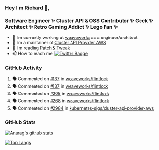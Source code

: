 ### Hey I'm Richard 👋, 

<h3 align="left">Software Engineer ✨ Cluster API & OSS Contributor ✨ Geek ✨ Architect ✨ Retro Gaming Addict ✨ Lego Fan ✨</h3>

- 🔭 I’m currently working at [weaveworks](https://github.com/weaveworks) as a engineer/architect
- 👯 I’m a maintainer of [Cluster API Provider AWS](https://github.com/kubernetes-sigs/cluster-api-provider-aws)
- 💬 I'm reading [Patch & Tweak](https://bjooks.com/products/patch-tweak-exploring-modular-synthesis)
- 📫 How to reach me: [![Twitter Badge](https://img.shields.io/badge/-@fruit_case-00acee?style=flat&logo=Twitter&logoColor=white)](https://twitter.com/intent/follow?screen_name=fruit_case "Follow on Twitter")

### GitHub Activity 

<!--START_SECTION:activity-->
1. 🗣 Commented on [#137](https://github.com/weaveworks/flintlock/issues/137) in [weaveworks/flintlock](https://github.com/weaveworks/flintlock)
2. 🗣 Commented on [#137](https://github.com/weaveworks/flintlock/issues/137) in [weaveworks/flintlock](https://github.com/weaveworks/flintlock)
3. 🗣 Commented on [#205](https://github.com/weaveworks/flintlock/issues/205) in [weaveworks/flintlock](https://github.com/weaveworks/flintlock)
4. 🗣 Commented on [#268](https://github.com/weaveworks/flintlock/issues/268) in [weaveworks/flintlock](https://github.com/weaveworks/flintlock)
5. 🗣 Commented on [#2984](https://github.com/kubernetes-sigs/cluster-api-provider-aws/issues/2984) in [kubernetes-sigs/cluster-api-provider-aws](https://github.com/kubernetes-sigs/cluster-api-provider-aws)
<!--END_SECTION:activity-->

### GitHub Stats

[![Anurag's github stats](https://github-readme-stats.vercel.app/api?username=richardcase&count_private=true&show_icons=true)](https://github.com/anuraghazra/github-readme-stats)

[![Top Langs](https://github-readme-stats.vercel.app/api/top-langs/?username=richardcase&hide=html&layout=compact)](https://github.com/anuraghazra/github-readme-stats)
